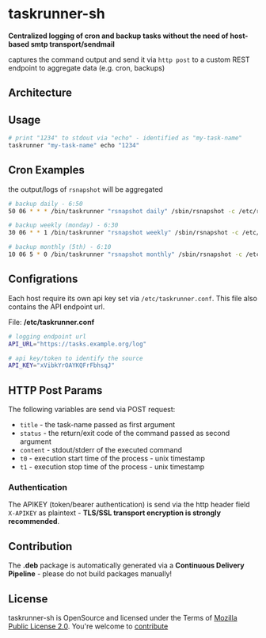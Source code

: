 taskrunner-sh
=============================

**Centralized logging of cron and backup tasks without the need of host-based smtp transport/sendmail**

captures the command output and send it via `http post` to a custom REST endpoint to aggregate data (e.g. cron, backups)

## Architecture ##



## Usage ##

```bash
# print "1234" to stdout via "echo" - identified as "my-task-name"
taskrunner "my-task-name" echo "1234"
```

## Cron Examples ##

the output/logs of `rsnapshot` will be aggregated

```bash
# backup daily - 6:50
50 06 * * * /bin/taskrunner "rsnapshot daily" /sbin/rsnapshot -c /etc/rsnapshot.conf daily

# backup weekly (monday) - 6:30
30 06 * * 1 /bin/taskrunner "rsnapshot weekly" /sbin/rsnapshot -c /etc/rsnapshot.conf weekly

# backup monthly (5th) - 6:10
10 06 5 * 0 /bin/taskrunner "rsnapshot monthly" /sbin/rsnapshot -c /etc/rsnapshot.conf monthly
```

## Configrations ##

Each host require its own api key set via `/etc/taskrunner.conf`. This file also contains the API endpoint url.

File: **/etc/taskrunner.conf**

```bash
# logging endpoint url
API_URL="https://tasks.example.org/log"

# api key/token to identify the source
API_KEY="xVibkYrOAYKQFrFbhsqJ"
```

## HTTP Post Params ##

The following variables are send via POST request:

* `title` - the task-name passed as first argument
* `status` - the return/exit code of the command passed as second argument
* `content` - stdout/stderr of the executed command
* `t0` - execution start time of the process - unix timestamp
* `t1` - execution stop time of the process - unix timestamp

### Authentication ###

The APIKEY (token/bearer authentication) is send via the http header field `X-APIKEY` as plaintext - **TLS/SSL transport encryption is strongly recommended**.

## Contribution ##

The **.deb** package is automatically generated via a **Continuous Delivery Pipeline** - please do not build packages manually!

## License ##
taskrunner-sh is OpenSource and licensed under the Terms of [Mozilla Public License 2.0](https://opensource.org/licenses/MPL-2.0). You're welcome to [contribute](docs/CONTRIBUTING.md)
